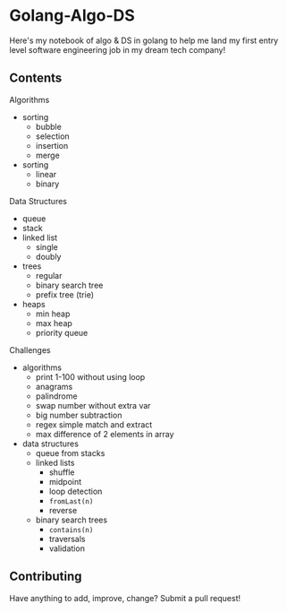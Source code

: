 # Golang-Algo-DS

Here's my notebook of algo & DS in golang to help me land my first entry level software engineering job in my dream tech company!

## Contents

Algorithms
- sorting
  - bubble
  - selection
  - insertion
  - merge
- sorting
  - linear
  - binary

Data Structures
- queue
- stack
- linked list
  - single
  - doubly
- trees
  - regular
  - binary search tree
  - prefix tree (trie)
- heaps
  - min heap
  - max heap
  - priority queue

Challenges
- algorithms
  - print 1-100 without using loop
  - anagrams
  - palindrome
  - swap number without extra var
  - big number subtraction
  - regex simple match and extract
  - max difference of 2 elements in array
- data structures
  - queue from stacks
  - linked lists
    - shuffle
    - midpoint
    - loop detection
    - `fromLast(n)`
    - reverse
  - binary search trees
    - `contains(n)`
    - traversals
    - validation

## Contributing

Have anything to add, improve, change? Submit a pull request!